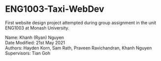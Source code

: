 # ENG1003-Taxi-WebDev
First website design project attempted during group assignment in the unit ENG1003 at Monash University. <br> 

Name: Khanh (Ryan) Nguyen <br>
Date Modified: 21st May 2021 <br>
Authors: Hayden Korn, Sam Rath, Praveen Ravichandran, Khanh Nguyen <br>
Supervisors: Tian Goh <br>
